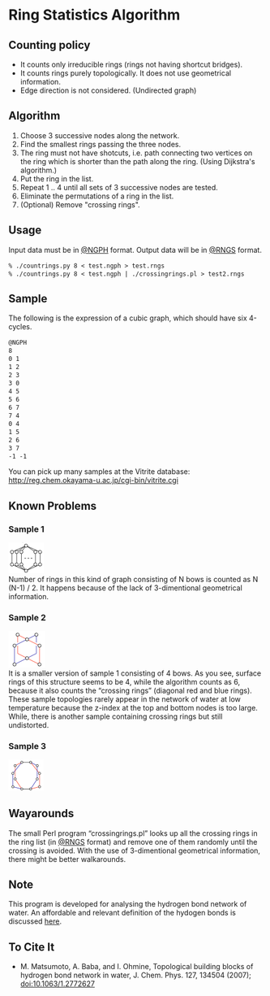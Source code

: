 # Ring Statistics Algorithm

## Counting policy

* It counts only irreducible rings (rings not having shortcut bridges).
* It counts rings purely topologically. It does not use geometrical information.
* Edge direction is not considered. (Undirected graph)

## Algorithm

1. Choose 3 successive nodes along the network.
1. Find the smallest rings passing the three nodes.
1. The ring must not have shotcuts, i.e. path connecting two vertices on the ring which is shorter than the path along the ring. (Using Dijkstra's algorithm.)
1. Put the ring in the list.
1. Repeat 1 .. 4 until all sets of 3 successive nodes are tested.
1. Eliminate the permutations of a ring in the list.
1. (Optional) Remove "crossing rings".

## Usage

Input data must be in <a href="http://theochem.chem.okayama-u.ac.jp/wiki/wiki.cgi/matto?page=%40NGPH">@NGPH</a> format. Output data will be in <a href="http://theochem.chem.okayama-u.ac.jp/wiki/wiki.cgi/matto?page=%40RNGS">@RNGS</a> format.

    % ./countrings.py 8 < test.ngph > test.rngs
    % ./countrings.py 8 < test.ngph | ./crossingrings.pl > test2.rngs

## Sample

The following is the expression of a cubic graph, which should have six 4-cycles.

    @NGPH
    8
    0 1
    1 2
    2 3
    3 0
    4 5
    5 6
    6 7
    7 4
    0 4
    1 5
    2 6
    3 7
    -1 -1

You can pick up many samples at the Vitrite database:
    http://reg.chem.okayama-u.ac.jp/cgi-bin/vitrite.cgi

## Known Problems

### Sample 1

<img src="imgs/sample1.png" /><br />
Number of rings in this kind of graph consisting of N bows is counted as N (N-1) / 2. It happens because of the lack of 3-dimentional geometrical information.

### Sample 2

<img src="imgs/sample2.png" /><br />
 It is a smaller version of sample 1 consisting of 4 bows. As you see, surface rings of this structure seems to be 4, while the algorithm counts as 6, because it also counts the “crossing rings” (diagonal red and blue rings). These sample topologies rarely appear in the network of water at low temperature because the z-index at the top and bottom nodes is too large. 
While, there is another sample containing crossing rings but still undistorted.

### Sample 3

<img src="imgs/sample3.png" />

## Wayarounds

The small Perl program “crossingrings.pl” looks up all the crossing rings in the ring list (in <a href="http://theochem.chem.okayama-u.ac.jp/wiki/wiki.cgi/matto?page=%40RNGS">@RNGS</a> format) and remove one of them randomly until the crossing is avoided. With the use of 3-dimentional geometrical information, there might be better walkarounds.

## Note

This program is developed for analysing the hydrogen bond network of water.
An affordable and relevant definition of the hydogen bonds is discussed <a href="http://theochem.chem.okayama-u.ac.jp/wiki/wiki.cgi/matto?page=Relevance+of+Hydrogen+Bond+Definition">here</a>.

## To Cite It

* M. Matsumoto, A. Baba, and I. Ohmine, Topological building blocks of hydrogen bond network in water, J. Chem. Phys. 127, 134504 (2007); [doi:10.1063/1.2772627](http://dx.doi.org/doi:10.1063/1.2772627)
